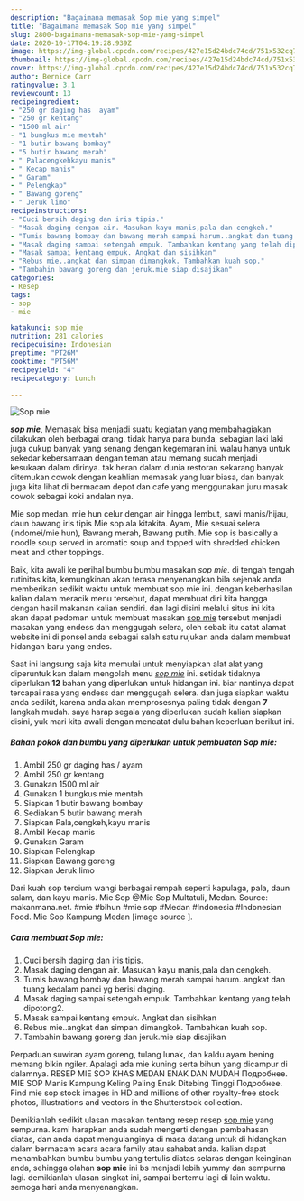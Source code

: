 ```yaml
---
description: "Bagaimana memasak Sop mie yang simpel"
title: "Bagaimana memasak Sop mie yang simpel"
slug: 2800-bagaimana-memasak-sop-mie-yang-simpel
date: 2020-10-17T04:19:28.939Z
image: https://img-global.cpcdn.com/recipes/427e15d24bdc74cd/751x532cq70/sop-mie-foto-resep-utama.jpg
thumbnail: https://img-global.cpcdn.com/recipes/427e15d24bdc74cd/751x532cq70/sop-mie-foto-resep-utama.jpg
cover: https://img-global.cpcdn.com/recipes/427e15d24bdc74cd/751x532cq70/sop-mie-foto-resep-utama.jpg
author: Bernice Carr
ratingvalue: 3.1
reviewcount: 13
recipeingredient:
- "250 gr daging has  ayam"
- "250 gr kentang"
- "1500 ml air"
- "1 bungkus mie mentah"
- "1 butir bawang bombay"
- "5 butir bawang merah"
- " Palacengkehkayu manis"
- " Kecap manis"
- " Garam"
- " Pelengkap"
- " Bawang goreng"
- " Jeruk limo"
recipeinstructions:
- "Cuci bersih daging dan iris tipis."
- "Masak daging dengan air. Masukan kayu manis,pala dan cengkeh."
- "Tumis bawang bombay dan bawang merah sampai harum..angkat dan tuang kedalam panci yg berisi daging."
- "Masak daging sampai setengah empuk. Tambahkan kentang yang telah dipotong2."
- "Masak sampai kentang empuk. Angkat dan sisihkan"
- "Rebus mie..angkat dan simpan dimangkok. Tambahkan kuah sop."
- "Tambahin bawang goreng dan jeruk.mie siap disajikan"
categories:
- Resep
tags:
- sop
- mie

katakunci: sop mie 
nutrition: 281 calories
recipecuisine: Indonesian
preptime: "PT26M"
cooktime: "PT56M"
recipeyield: "4"
recipecategory: Lunch

---
```



![Sop mie](https://img-global.cpcdn.com/recipes/427e15d24bdc74cd/751x532cq70/sop-mie-foto-resep-utama.jpg)

<b><i>sop mie</i></b>, Memasak bisa menjadi suatu kegiatan yang membahagiakan dilakukan oleh berbagai orang. tidak hanya para bunda, sebagian laki laki juga cukup banyak yang senang dengan kegemaran ini. walau hanya untuk sekedar kebersamaan dengan teman atau memang sudah menjadi kesukaan dalam dirinya. tak heran dalam dunia restoran sekarang banyak ditemukan cowok dengan keahlian memasak yang luar biasa, dan banyak juga kita lihat di bermacam depot dan cafe yang menggunakan juru masak cowok sebagai koki andalan nya.

Mie sop medan. mie hun celur dengan air hingga lembut, sawi manis/hijau, daun bawang iris tipis Mie sop ala kitakita. Ayam, Mie sesuai selera (indomei/mie hun), Bawang merah, Bawang putih. Mie sop is basically a noodle soup served in aromatic soup and topped with shredded chicken meat and other toppings.

Baik, kita awali ke perihal bumbu bumbu masakan <i>sop mie</i>. di tengah tengah rutinitas kita, kemungkinan akan terasa menyenangkan bila sejenak anda memberikan sedikit waktu untuk membuat sop mie ini. dengan keberhasilan kalian dalam meracik menu tersebut, dapat membuat diri kita bangga dengan hasil makanan kalian sendiri. dan lagi disini melalui situs ini kita akan dapat pedoman untuk membuat masakan <u>sop mie</u> tersebut menjadi masakan yang endess dan menggugah selera, oleh sebab itu catat alamat website ini di ponsel anda sebagai salah satu rujukan anda dalam membuat hidangan baru yang endes.


Saat ini langsung saja kita memulai untuk menyiapkan alat alat yang diperuntuk kan dalam mengolah menu <u><i>sop mie</i></u> ini. setidak tidaknya diperlukan <b>12</b> bahan yang diperlukan untuk hidangan ini. biar nantinya dapat tercapai rasa yang endess dan menggugah selera. dan juga siapkan waktu anda sedikit, karena anda akan memprosesnya paling tidak dengan <b>7</b> langkah mudah. saya harap segala yang diperlukan sudah kalian siapkan disini, yuk mari kita awali dengan mencatat dulu bahan keperluan berikut ini.

<!--inarticleads1-->

##### Bahan pokok dan bumbu yang diperlukan untuk pembuatan Sop mie:

1. Ambil 250 gr daging has / ayam
1. Ambil 250 gr kentang
1. Gunakan 1500 ml air
1. Gunakan 1 bungkus mie mentah
1. Siapkan 1 butir bawang bombay
1. Sediakan 5 butir bawang merah
1. Siapkan  Pala,cengkeh,kayu manis
1. Ambil  Kecap manis
1. Gunakan  Garam
1. Siapkan  Pelengkap
1. Siapkan  Bawang goreng
1. Siapkan  Jeruk limo


Dari kuah sop tercium wangi berbagai rempah seperti kapulaga, pala, daun salam, dan kayu manis. Mie Sop @Mie Sop Multatuli, Medan. Source: makanmana.net. #mie #bihun #mie sop #Medan #Indonesia #Indonesian Food. Mie Sop Kampung Medan [image source ]. 

<!--inarticleads2-->

##### Cara membuat Sop mie:

1. Cuci bersih daging dan iris tipis.
1. Masak daging dengan air. Masukan kayu manis,pala dan cengkeh.
1. Tumis bawang bombay dan bawang merah sampai harum..angkat dan tuang kedalam panci yg berisi daging.
1. Masak daging sampai setengah empuk. Tambahkan kentang yang telah dipotong2.
1. Masak sampai kentang empuk. Angkat dan sisihkan
1. Rebus mie..angkat dan simpan dimangkok. Tambahkan kuah sop.
1. Tambahin bawang goreng dan jeruk.mie siap disajikan


Perpaduan suwiran ayam goreng, tulang lunak, dan kaldu ayam bening memang bikin ngiler. Apalagi ada mie kuning serta bihun yang dicampur di dalamnya. RESEP MIE SOP KHAS MEDAN ENAK DAN MUDAH Подробнее. MIE SOP Manis Kampung Keling Paling Enak Ditebing Tinggi Подробнее. Find mie sop stock images in HD and millions of other royalty-free stock photos, illustrations and vectors in the Shutterstock collection. 

Demikianlah sedikit ulasan masakan tentang resep resep <u>sop mie</u> yang sempurna. kami harapkan anda sudah mengerti dengan pembahasan diatas, dan anda dapat mengulanginya di masa datang untuk di hidangkan dalam bermacam acara acara family atau sahabat anda. kalian dapat menambahkan bumbu bumbu yang tertulis diatas selaras dengan keinginan anda, sehingga olahan <b>sop mie</b> ini bs menjadi lebih yummy dan sempurna lagi. demikianlah ulasan singkat ini, sampai bertemu lagi di lain waktu. semoga hari anda menyenangkan.
